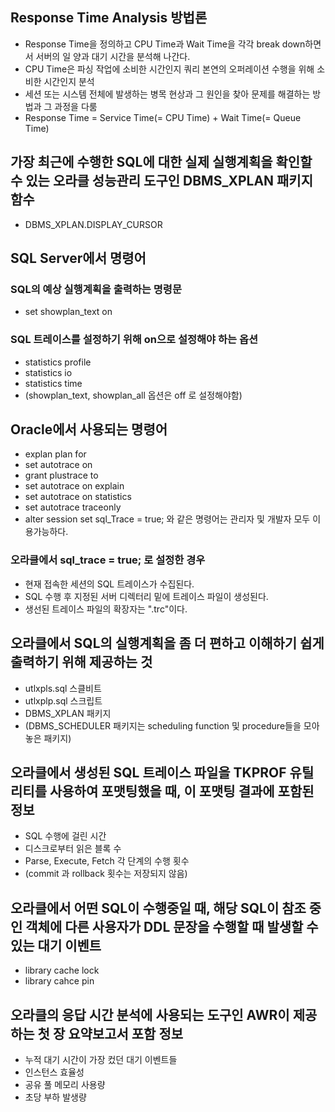 ## Response Time Analysis 방법론
- Response Time을 정의하고 CPU Time과 Wait Time을 각각 break down하면서 서버의 일 양과 대기 시간을 분석해 나간다.
- CPU Time은 파싱 작업에 소비한 시간인지 쿼리 본연의 오퍼레이션 수행을 위해 소비한 시간인지 분석
- 세션 또는 시스템 전체에 발생하는 병목 현상과 그 원인을 찾아 문제를 해결하는 방법과 그 과정을 다룸
- Response Time = Service Time(= CPU Time) + Wait Time(= Queue Time)

## 가장 최근에 수행한 SQL에 대한 실제 실행계획을 확인할 수 있는 오라클 성능관리 도구인 DBMS_XPLAN 패키지 함수
- DBMS_XPLAN.DISPLAY_CURSOR

## SQL Server에서 명령어
### SQL의 예상 실행계획을 출력하는 명령문
- set showplan_text on
### SQL 트레이스를 설정하기 위해 on으로 설정해야 하는 옵션
- statistics profile
- statistics io
- statistics time
- (showplan_text, showplan_all 옵션은 off 로 설정해야함)

## Oracle에서 사용되는 명령어
- explan plan for
- set autotrace on
- grant plustrace to
- set autotrace on explain
- set autotrace on statistics
- set autotrace traceonly
- alter session set sql_Trace = true; 와 같은 명령어는 관리자 및 개발자 모두 이용가능하다.
### 오라클에서 sql_trace = true; 로 설정한 경우
- 현재 접속한 세션의 SQL 트레이스가 수집된다.
- SQL 수행 후 지정된 서버 디렉터리 밑에 트레이스 파일이 생성된다.
- 생선된 트레이스 파일의 확장자는 ".trc"이다.

## 오라클에서 SQL의 실행계획을 좀 더 편하고 이해하기 쉽게 출력하기 위해 제공하는 것
- utlxpls.sql 스클비트
- utlxplp.sql 스크립트
- DBMS_XPLAN 패키지
- (DBMS_SCHEDULER 패키지는 scheduling function 및 procedure들을 모아 놓은 패키지)

## 오라클에서 생성된 SQL 트레이스 파일을 TKPROF 유틸리티를 사용하여 포맷팅했을 때, 이 포맷팅 결과에 포함된 정보
- SQL 수행에 걸린 시간
- 디스크로부터 읽은 블록 수
- Parse, Execute, Fetch 각 단계의 수행 횟수
- (commit 과 rollback 횟수는 저장되지 않음)

## 오라클에서 어떤 SQL이 수행중일 때, 해당 SQL이 참조 중인 객체에 다른 사용자가 DDL 문장을 수행할 때 발생할 수 있는 대기 이벤트
- library cache lock
- library cahce pin

## 오라클의 응답 시간 분석에 사용되는 도구인 AWR이 제공하는 첫 장 요약보고서 포함 정보
- 누적 대기 시간이 가장 컸던 대기 이벤트들
- 인스턴스 효율성
- 공유 풀 메모리 사용량
- 초당 부하 발생량
